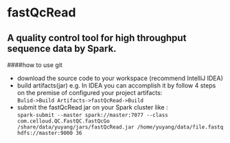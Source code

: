 fastQcRead
===
A quality control tool for high throughput sequence data by Spark.
---
####how to use git
* download the source code to your workspace (recommend IntelliJ IDEA)
* build artifacts(jar) e.g. In IDEA you can accomplish it by follow 4 steps on the premise of configured your project artifacts:<br> `Bulid->Build Artifacts->fastQcRead->Build`
* submit the fastQcRead jar on your Spark cluster like :<br>
`spark-submit --master spark://master:7077 --class com.celloud.QC.FastQC.fastQcGo /share/data/yuyang/jars/fastQcRead.jar /home/yuyang/data/file.fastq hdfs://master:9000 36`
